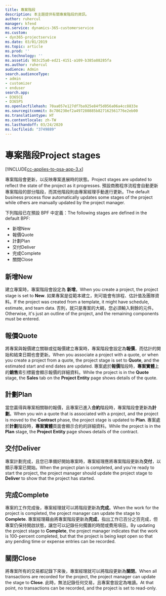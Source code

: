 ```yaml
---
title: 專案階段
description: 本主題提供有關專案階段的資訊。
author: ruhercul
manager: kfend
ms.service: dynamics-365-customerservice
ms.custom:
- dyn365-projectservice
ms.date: 03/01/2019
ms.topic: article
ms.prod: ''
ms.technology: ''
ms.assetid: 983c25a0-ed21-4151-a109-b385a88285fa
ms.author: ruhercul
audience: Admin
search.audienceType:
- admin
- customizer
- enduser
search.app:
- D365CE
- D365PS
ms.openlocfilehash: 70aa057e127df7ba925e84f5d056a06a4cc8833e
ms.sourcegitcommit: 8c786230ef2a497280885b827162561776e2eb00
ms.translationtype: HT
ms.contentlocale: zh-TW
ms.lasthandoff: 03/24/2020
ms.locfileid: "3749889"
---
```

# <a name="project-stages"></a><span data-ttu-id="e6086-103">專案階段</span><span class="sxs-lookup"><span data-stu-id="e6086-103">Project stages</span></span> 

[!INCLUDE[cc-applies-to-psa-app-3.x](../includes/cc-applies-to-psa-app-3x.md)]

<span data-ttu-id="e6086-104">專案階段會更新，以反映專案進展時的狀態。</span><span class="sxs-lookup"><span data-stu-id="e6086-104">Project stages are updated to reflect the state of the project as it progresses.</span></span> <span data-ttu-id="e6086-105">預設商務程序流程會自動更新專案階段的部分階段，而其他階段則由專案經理手動進行更新。</span><span class="sxs-lookup"><span data-stu-id="e6086-105">The default business process flow automatically updates some stages of the project while others are manually updated by the project manager.</span></span> 

<span data-ttu-id="e6086-106">下列階段已在預設 BPF 中定義：</span><span class="sxs-lookup"><span data-stu-id="e6086-106">The following stages are defined in the default BPF:</span></span>

- <span data-ttu-id="e6086-107">新增</span><span class="sxs-lookup"><span data-stu-id="e6086-107">New</span></span>
- <span data-ttu-id="e6086-108">報價</span><span class="sxs-lookup"><span data-stu-id="e6086-108">Quote</span></span>
- <span data-ttu-id="e6086-109">計劃</span><span class="sxs-lookup"><span data-stu-id="e6086-109">Plan</span></span>
- <span data-ttu-id="e6086-110">交付</span><span class="sxs-lookup"><span data-stu-id="e6086-110">Deliver</span></span>
- <span data-ttu-id="e6086-111">完成</span><span class="sxs-lookup"><span data-stu-id="e6086-111">Complete</span></span>
- <span data-ttu-id="e6086-112">關閉</span><span class="sxs-lookup"><span data-stu-id="e6086-112">Close</span></span> 

## <a name="new"></a><span data-ttu-id="e6086-113">新增</span><span class="sxs-lookup"><span data-stu-id="e6086-113">New</span></span>

<span data-ttu-id="e6086-114">建立專案時，專案階段會設定為 **新增**。</span><span class="sxs-lookup"><span data-stu-id="e6086-114">When you create a project, the project stage is set to **New**.</span></span> <span data-ttu-id="e6086-115">如果專案是從範本建立，則可能會有排程、估計值及團隊資料。</span><span class="sxs-lookup"><span data-stu-id="e6086-115">If the project was created from a template, it might have schedule, estimate, and team data.</span></span> <span data-ttu-id="e6086-116">否則，就只是專案的大綱，您必須輸入剩餘的元件。</span><span class="sxs-lookup"><span data-stu-id="e6086-116">Otherwise, it's just an outline of the project, and the remaining components must be entered.</span></span>

## <a name="quote"></a><span data-ttu-id="e6086-117">報價</span><span class="sxs-lookup"><span data-stu-id="e6086-117">Quote</span></span>

<span data-ttu-id="e6086-118">將專案與報價建立關聯或從報價建立專案時，專案階段會設定為**報價**，而估計的開始和結束日期也會更新。</span><span class="sxs-lookup"><span data-stu-id="e6086-118">When you associate a project with a quote, or when you create a project from a quote, the project stage is set to **Quote**, and the estimated start and end dates are updated.</span></span> <span data-ttu-id="e6086-119">專案處於**報價**階段時，**專案實體**上的**銷售**索引標籤會顯示報價的詳細資料。</span><span class="sxs-lookup"><span data-stu-id="e6086-119">While the project is in the **Quote** stage, the **Sales** tab on the **Project Entity** page shows details of the quote.</span></span>

## <a name="plan"></a><span data-ttu-id="e6086-120">計劃</span><span class="sxs-lookup"><span data-stu-id="e6086-120">Plan</span></span>

<span data-ttu-id="e6086-121">當您贏得與專案相關聯的報價，且專案已進入**合約**階段時，專案階段會更新為**計劃**。</span><span class="sxs-lookup"><span data-stu-id="e6086-121">When you win a quote that is associated with a project, and the project is moved to the **Contract** phase, the project stage is updated to **Plan**.</span></span> <span data-ttu-id="e6086-122">專案處於**計劃**階段時，**專案實體**頁面會顯示合約的詳細資料。</span><span class="sxs-lookup"><span data-stu-id="e6086-122">While the project is in the **Plan** stage, the **Project Entity** page shows details of the contract.</span></span>

## <a name="deliver"></a><span data-ttu-id="e6086-123">交付</span><span class="sxs-lookup"><span data-stu-id="e6086-123">Deliver</span></span>

<span data-ttu-id="e6086-124">專案計劃完成，且您已準備好開始專案時，專案經理應將專案階段更新為**交付**，以顯示專案已開始。</span><span class="sxs-lookup"><span data-stu-id="e6086-124">When the project plan is completed, and you're ready to start the project, the project manager should update the project stage to **Deliver** to show that the project has started.</span></span>

## <a name="complete"></a><span data-ttu-id="e6086-125">完成</span><span class="sxs-lookup"><span data-stu-id="e6086-125">Complete</span></span> 

<span data-ttu-id="e6086-126">專案的工作完成後，專案經理就可以將階段更新為**完成**。</span><span class="sxs-lookup"><span data-stu-id="e6086-126">When the work for the project is completed, the project manager can update the stage to **Complete**.</span></span> <span data-ttu-id="e6086-127">專案經理藉由將專案階段更新為**完成**，指出工作已百分之百完成，但專案仍保持開啟狀態，讓您可以記錄任何擱置的時間或費用項目。</span><span class="sxs-lookup"><span data-stu-id="e6086-127">By updating the project stage to **Complete**, the project manager indicates that the work is 100-percent completed, but that the project is being kept open so that any pending time or expense entries can be recorded.</span></span>

## <a name="close"></a><span data-ttu-id="e6086-128">關閉</span><span class="sxs-lookup"><span data-stu-id="e6086-128">Close</span></span>

<span data-ttu-id="e6086-129">將專案所有的交易都記錄下來後，專案經理就可以將階段更新為**關閉**。</span><span class="sxs-lookup"><span data-stu-id="e6086-129">When all transactions are recorded for the project, the project manager can update the stage to **Close**.</span></span> <span data-ttu-id="e6086-130">此時，無法記錄任何交易，且專案會設定為唯讀。</span><span class="sxs-lookup"><span data-stu-id="e6086-130">At that point, no transactions can be recorded, and the project is set to read-only.</span></span>
